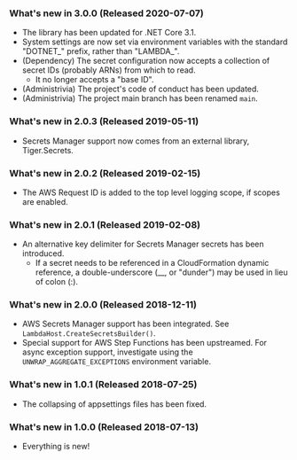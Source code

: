 ### What's new in 3.0.0 (Released 2020-07-07)

* The library has been updated for .NET Core 3.1.
* System settings are now set via environment variables with the standard "DOTNET_" prefix, rather than "LAMBDA_".
* (Dependency) The secret configuration now accepts a collection of secret IDs (probably ARNs) from which to read.
  * It no longer accepts a "base ID".
* (Administrivia) The project's code of conduct has been updated.
* (Administrivia) The project main branch has been renamed `main`.

### What's new in 2.0.3 (Released 2019-05-11)

* Secrets Manager support now comes from an external library, Tiger.Secrets.

### What's new in 2.0.2 (Released 2019-02-15)

* The AWS Request ID is added to the top level logging scope, if scopes are enabled.

### What's new in 2.0.1 (Released 2019-02-08)

* An alternative key delimiter for Secrets Manager secrets has been introduced.
  * If a secret needs to be referenced in a CloudFormation dynamic reference, a double-underscore (__, or "dunder") may be used in lieu of colon (:).

### What's new in 2.0.0 (Released 2018-12-11)

* AWS Secrets Manager support has been integrated. See `LambdaHost.CreateSecretsBuilder()`.
* Special support for AWS Step Functions has been upstreamed. For async exception support, investigate using the `UNWRAP_AGGREGATE_EXCEPTIONS` environment variable.

### What's new in 1.0.1 (Released 2018-07-25)

* The collapsing of appsettings files has been fixed.

### What's new in 1.0.0 (Released 2018-07-13)

* Everything is new!

